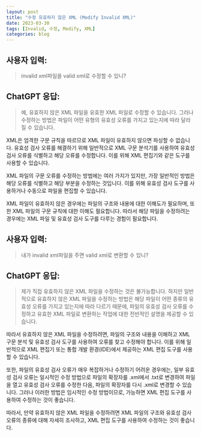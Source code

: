 ```yaml
---
layout: post
title: "수정 유효하지 않은 XML (Modify Invalid XML)"
date: 2023-03-30
tags: [Invalid, 수정, Modify, XML]
categories: blog
---
```


## 사용자 입력:
> invalid xml파일을 valid xml로 수정할 수 있니?

## ChatGPT 응답:
> 예, 유효하지 않은 XML 파일을 유효한 XML 파일로 수정할 수 있습니다. 그러나 수정하는 방법은 파일이 어떤 유형의 유효성 오류를 가지고 있는지에 따라 달라질 수 있습니다.

XML은 엄격한 구문 규칙을 따르므로 XML 파일이 유효하지 않으면 파싱할 수 없습니다. 유효성 검사 오류를 해결하기 위해 일반적으로 XML 구문 분석기를 사용하여 유효성 검사 오류를 식별하고 해당 오류를 수정합니다. 이를 위해 XML 편집기와 같은 도구를 사용할 수 있습니다. 

XML 파일의 구문 오류를 수정하는 방법에는 여러 가지가 있지만, 가장 일반적인 방법은 해당 오류를 식별하고 해당 부분을 수정하는 것입니다. 이를 위해 유효성 검사 도구를 사용하거나 수동으로 파일을 편집할 수 있습니다.

XML 파일이 유효하지 않은 경우에는 파일의 구조와 내용에 대한 이해도가 필요하며, 또한 XML 파일의 구문 규칙에 대한 이해도 필요합니다. 따라서 해당 파일을 수정하려는 경우에는 XML 파일 및 유효성 검사 도구를 다루는 경험이 필요합니다.

## 사용자 입력:
> 내가 invalid xml파일을 주면 valid xml로 변환할 수 있니?

## ChatGPT 응답:
> 제가 직접 유효하지 않은 XML 파일을 수정하는 것은 불가능합니다. 하지만 일반적으로 유효하지 않은 XML 파일을 수정하는 방법은 해당 파일이 어떤 종류의 유효성 오류를 가지고 있는지에 따라 다르기 때문에, 파일의 유효성 검사 오류를 수정하고 유효한 XML 파일로 변환하는 작업에 대한 전반적인 설명을 제공할 수 있습니다.

따라서 유효하지 않은 XML 파일을 수정하려면, 파일의 구조와 내용을 이해하고 XML 구문 분석 및 유효성 검사 도구를 사용하여 오류를 찾고 수정해야 합니다. 이를 위해 일반적으로 XML 편집기 또는 통합 개발 환경(IDE)에서 제공하는 XML 편집 도구를 사용할 수 있습니다.

또한, 파일의 유효성 검사 오류가 매우 복잡하거나 수정하기 어려운 경우에는, 일부 유효성 검사 오류는 일시적인 수정 방법으로 파일의 확장자를 .xml에서 .txt로 변경하여 파일을 열고 유효성 검사 오류를 수정한 다음, 파일의 확장자를 다시 .xml로 변경할 수 있습니다. 그러나 이러한 방법은 임시적인 수정 방법이므로, 가능하면 XML 편집 도구를 사용하여 수정하는 것이 좋습니다.

따라서, 만약 유효하지 않은 XML 파일을 수정하려면 XML 파일의 구조와 유효성 검사 오류의 종류에 대해 자세히 조사하고, XML 편집 도구를 사용하여 수정하는 것이 좋습니다.

